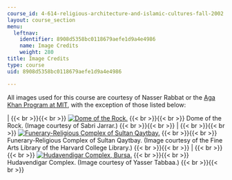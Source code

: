 ```yaml
---
course_id: 4-614-religious-architecture-and-islamic-cultures-fall-2002
layout: course_section
menu:
  leftnav:
    identifier: 8908d5358bc0118679aefe1d9a4e4986
    name: Image Credits
    weight: 280
title: Image Credits
type: course
uid: 8908d5358bc0118679aefe1d9a4e4986

---
```


All images used for this course are courtesy of Nasser Rabbat or the [Aga Khan Program at MIT](http://akpia.mit.edu/), with the exception of those listed below:

|  {{< br >}}{{< br >}} [![Dome of the Rock.](/courses/architecture/4-614-religious-architecture-and-islamic-cultures-fall-2002/lecture-notes/1005thumbnail.jpg)](http://archnet.org/library/images/one-image.tcl?image_id=28878&collection_id=) {{< br >}}{{< br >}} Dome of the Rock. (Image courtesy of Sabri Jarrar.) {{< br >}}{{< br >}}  |  {{< br >}}{{< br >}} [![Funerary-Religious Complex of Sultan Qaytbay.](/courses/architecture/4-614-religious-architecture-and-islamic-cultures-fall-2002/lecture-notes/1109thumbnail.jpg)](http://archnet.org/library/images/one-image.tcl?image_id=17713&collection_id=) {{< br >}}{{< br >}} Funerary-Religious Complex of Sultan Qaytbay. (Image courtesy of the Fine Arts Library of the Harvard College Library.) {{< br >}}{{< br >}}  |  {{< br >}}{{< br >}} [![Hudavendigar Complex, Bursa.](/courses/architecture/4-614-religious-architecture-and-islamic-cultures-fall-2002/lecture-notes/1127thumbnail.jpg)](/coursemedia/4-614-religious-architecture-and-islamic-cultures-fall-2002/7a6240f1f4b4978a9ebdc7897c09ee24_1127thumbnail.jpg) {{< br >}}{{< br >}} Hudavendigar Complex. (Image courtesy of Yasser Tabbaa.) {{< br >}}{{< br >}}
